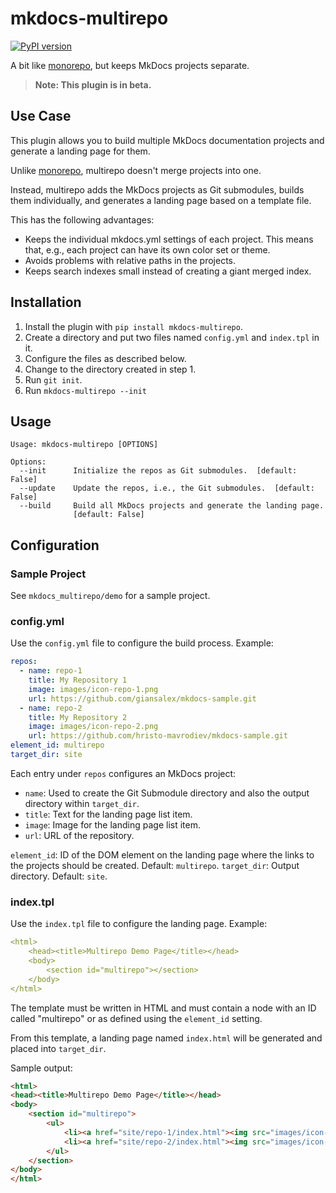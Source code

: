 # mkdocs-multirepo

[![PyPI version](https://badge.fury.io/py/mkdocs-multirepo.svg)](https://badge.fury.io/py/mkdocs-multirepo)

A bit like [monorepo](https://github.com/spotify/mkdocs-monorepo-plugin), but keeps MkDocs projects separate.

> **Note: This plugin is in beta.** 

## Use Case

This plugin allows you to build multiple MkDocs documentation projects and generate a landing page for them.

Unlike [monorepo](https://github.com/spotify/mkdocs-monorepo-plugin), multirepo doesn't merge projects into one. 

Instead, multirepo adds the MkDocs projects as Git submodules, builds them individually, and generates a landing page based on a template file.

This has the following advantages:

- Keeps the individual mkdocs.yml settings of each project. This means that, e.g., each project can have its own color set or theme.
- Avoids problems with relative paths in the projects.
- Keeps search indexes small instead of creating a giant merged index.

## Installation

1. Install the plugin with `pip install mkdocs-multirepo`.
2. Create a directory and put two files named `config.yml` and `index.tpl` in it.
3. Configure the files as described below.
4. Change to the directory created in step 1.
5. Run `git init`.
6. Run `mkdocs-multirepo --init`

## Usage

```
Usage: mkdocs-multirepo [OPTIONS]

Options:
  --init      Initialize the repos as Git submodules.  [default: False]
  --update    Update the repos, i.e., the Git submodules.  [default: False]
  --build     Build all MkDocs projects and generate the landing page.
              [default: False]
```

## Configuration

### Sample Project

See `mkdocs_multirepo/demo` for a sample project.

### config.yml

Use the `config.yml` file to configure the build process. Example:

```yml
repos:
  - name: repo-1
    title: My Repository 1
    image: images/icon-repo-1.png
    url: https://github.com/giansalex/mkdocs-sample.git
  - name: repo-2
    title: My Repository 2
    image: images/icon-repo-2.png
    url: https://github.com/hristo-mavrodiev/mkdocs-sample.git
element_id: multirepo
target_dir: site
```

Each entry under `repos` configures an MkDocs project:

- `name`: Used to create the Git Submodule directory and also the output directory within `target_dir`.
- `title`: Text for the landing page list item.
- `image`: Image for the landing page list item.
- `url`: URL of the repository.

`element_id`: ID of the DOM element on the landing page where the links to the projects should be created. Default: `multirepo`.
`target_dir`: Output directory. Default: `site`.

### index.tpl

Use the `index.tpl` file to configure the landing page. Example:

```yml
<html>
    <head><title>Multirepo Demo Page</title></head>
    <body>
        <section id="multirepo"></section>
    </body>
</html>
```

The template must be written in HTML and must contain a node with an ID called "multirepo" or as defined using the `element_id` setting.

From this template, a landing page named `index.html` will be generated and placed into `target_dir`.

Sample output:

```html
<html>
<head><title>Multirepo Demo Page</title></head>
<body>
    <section id="multirepo">
        <ul>
            <li><a href="site/repo-1/index.html"><img src="images/icon-repo-1.png"/><h3>My Repository 1</h3></a></li>
            <li><a href="site/repo-2/index.html"><img src="images/icon-repo-2.png"/><h3>My Repository 2</h3></a></li>
        </ul>
    </section>
</body>
</html>
```